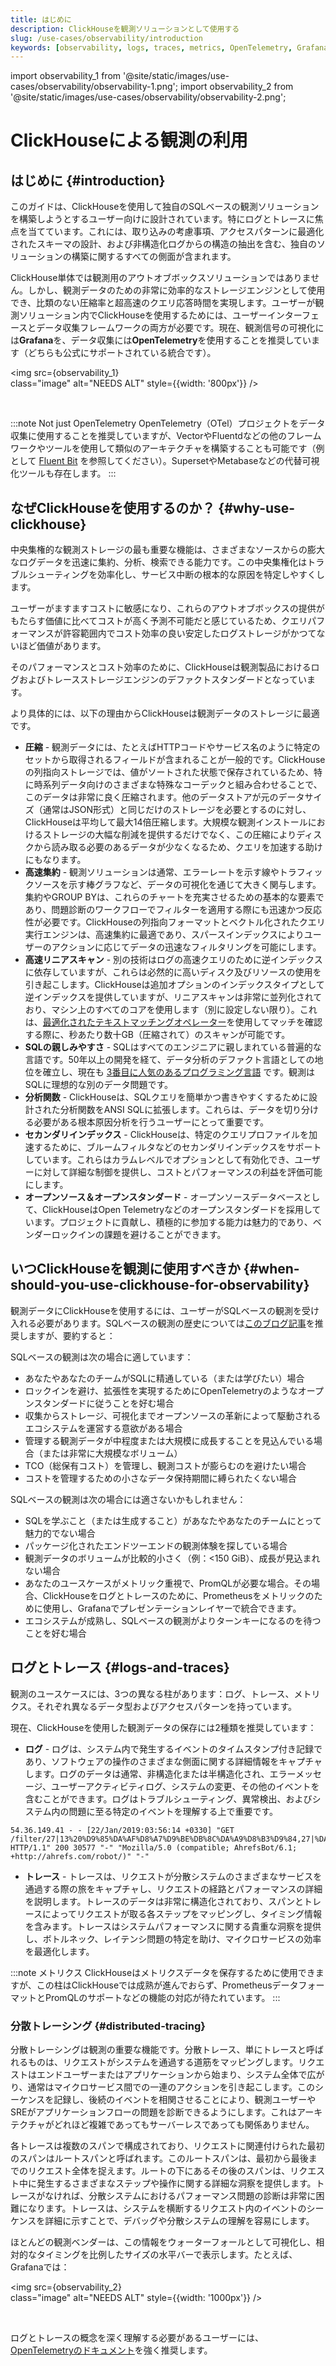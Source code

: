 ```yaml
---
title: はじめに
description: ClickHouseを観測ソリューションとして使用する
slug: /use-cases/observability/introduction
keywords: [observability, logs, traces, metrics, OpenTelemetry, Grafana, OTel]
---
```


import observability_1 from '@site/static/images/use-cases/observability/observability-1.png';
import observability_2 from '@site/static/images/use-cases/observability/observability-2.png';


# ClickHouseによる観測の利用

## はじめに {#introduction}

このガイドは、ClickHouseを使用して独自のSQLベースの観測ソリューションを構築しようとするユーザー向けに設計されています。特にログとトレースに焦点を当てています。これには、取り込みの考慮事項、アクセスパターンに最適化されたスキーマの設計、および非構造化ログからの構造の抽出を含む、独自のソリューションの構築に関するすべての側面が含まれます。

ClickHouse単体では観測用のアウトオブボックスソリューションではありません。しかし、観測データのための非常に効率的なストレージエンジンとして使用でき、比類のない圧縮率と超高速のクエリ応答時間を実現します。ユーザーが観測ソリューション内でClickHouseを使用するためには、ユーザーインターフェースとデータ収集フレームワークの両方が必要です。現在、観測信号の可視化には**Grafana**を、データ収集には**OpenTelemetry**を使用することを推奨しています（どちらも公式にサポートされている統合です）。

<img src={observability_1}    
  class="image"
  alt="NEEDS ALT"
  style={{width: '800px'}} />

<br />

:::note Not just OpenTelemetry
OpenTelemetry（OTel）プロジェクトをデータ収集に使用することを推奨していますが、VectorやFluentdなどの他のフレームワークやツールを使用して類似のアーキテクチャを構築することも可能です（例として [Fluent Bit](https://clickhouse.com/blog/kubernetes-logs-to-clickhouse-fluent-bit) を参照してください）。SupersetやMetabaseなどの代替可視化ツールも存在します。
:::

## なぜClickHouseを使用するのか？ {#why-use-clickhouse}

中央集権的な観測ストレージの最も重要な機能は、さまざまなソースからの膨大なログデータを迅速に集約、分析、検索できる能力です。この中央集権化はトラブルシューティングを効率化し、サービス中断の根本的な原因を特定しやすくします。

ユーザーがますますコストに敏感になり、これらのアウトオブボックスの提供がもたらす価値に比べてコストが高く予測不可能だと感じているため、クエリパフォーマンスが許容範囲内でコスト効率の良い安定したログストレージがかつてないほど価値があります。

そのパフォーマンスとコスト効率のために、ClickHouseは観測製品におけるログおよびトレースストレージエンジンのデファクトスタンダードとなっています。

より具体的には、以下の理由からClickHouseは観測データのストレージに最適です。

- **圧縮** - 観測データには、たとえばHTTPコードやサービス名のように特定のセットから取得されるフィールドが含まれることが一般的です。ClickHouseの列指向ストレージでは、値がソートされた状態で保存されているため、特に時系列データ向けのさまざまな特殊なコーデックと組み合わせることで、このデータは非常に良く圧縮されます。他のデータストアが元のデータサイズ（通常はJSON形式）と同じだけのストレージを必要とするのに対し、ClickHouseは平均して最大14倍圧縮します。大規模な観測インストールにおけるストレージの大幅な削減を提供するだけでなく、この圧縮によりディスクから読み取る必要のあるデータが少なくなるため、クエリを加速する助けにもなります。
- **高速集約** - 観測ソリューションは通常、エラーレートを示す線やトラフィックソースを示す棒グラフなど、データの可視化を通じて大きく関与します。集約やGROUP BYは、これらのチャートを充実させるための基本的な要素であり、問題診断のワークフローでフィルターを適用する際にも迅速かつ反応性が必要です。ClickHouseの列指向フォーマットとベクトル化されたクエリ実行エンジンは、高速集約に最適であり、スパースインデックスによりユーザーのアクションに応じてデータの迅速なフィルタリングを可能にします。
- **高速リニアスキャン** - 別の技術はログの高速クエリのために逆インデックスに依存していますが、これらは必然的に高いディスク及びリソースの使用を引き起こします。ClickHouseは追加オプションのインデックスタイプとして逆インデックスを提供していますが、リニアスキャンは非常に並列化されており、マシン上のすべてのコアを使用します（別に設定しない限り）。これは、[最適化されたテキストマッチングオペレーター](/sql-reference/functions/string-search-functions)を使用してマッチを確認する際に、秒あたり数十GB（圧縮されて）のスキャンが可能です。
- **SQLの親しみやすさ** - SQLはすべてのエンジニアに親しまれている普遍的な言語です。50年以上の開発を経て、データ分析のデファクト言語としての地位を確立し、現在も [3番目に人気のあるプログラミング言語](https://clickhouse.com/blog/the-state-of-sql-based-observability#lingua-franca) です。観測はSQLに理想的な別のデータ問題です。
- **分析関数** - ClickHouseは、SQLクエリを簡単かつ書きやすくするために設計された分析関数をANSI SQLに拡張します。これらは、データを切り分ける必要がある根本原因分析を行うユーザーにとって重要です。
- **セカンダリインデックス** - ClickHouseは、特定のクエリプロファイルを加速するために、ブルームフィルタなどのセカンダリインデックスをサポートしています。これらはカラムレベルでオプションとして有効化でき、ユーザーに対して詳細な制御を提供し、コストとパフォーマンスの利益を評価可能にします。
- **オープンソース＆オープンスタンダード** - オープンソースデータベースとして、ClickHouseはOpen Telemetryなどのオープンスタンダードを採用しています。プロジェクトに貢献し、積極的に参加する能力は魅力的であり、ベンダーロックインの課題を避けることができます。

## いつClickHouseを観測に使用すべきか {#when-should-you-use-clickhouse-for-observability}

観測データにClickHouseを使用するには、ユーザーがSQLベースの観測を受け入れる必要があります。SQLベースの観測の歴史については[このブログ記事](https://clickhouse.com/blog/the-state-of-sql-based-observability)を推奨しますが、要約すると：

SQLベースの観測は次の場合に適しています：

- あなたやあなたのチームがSQLに精通している（または学びたい）場合
- ロックインを避け、拡張性を実現するためにOpenTelemetryのようなオープンスタンダードに従うことを好む場合
- 収集からストレージ、可視化までオープンソースの革新によって駆動されるエコシステムを運営する意欲がある場合
- 管理する観測データが中程度または大規模に成長することを見込んでいる場合（または非常に大規模なボリューム）
- TCO（総保有コスト）を管理し、観測コストが膨らむのを避けたい場合
- コストを管理するための小さなデータ保持期間に縛られたくない場合

SQLベースの観測は次の場合には適さないかもしれません：

- SQLを学ぶこと（または生成すること）があなたやあなたのチームにとって魅力的でない場合
- パッケージ化されたエンドツーエンドの観測体験を探している場合
- 観測データのボリュームが比較的小さく（例：&lt;150 GiB）、成長が見込まれない場合
- あなたのユースケースがメトリック重視で、PromQLが必要な場合。その場合、ClickHouseをログとトレースのために、Prometheusをメトリックのために使用し、Grafanaでプレゼンテーションレイヤーで統合できます。
- エコシステムが成熟し、SQLベースの観測がよりターンキーになるのを待つことを好む場合

## ログとトレース {#logs-and-traces}

観測のユースケースには、3つの異なる柱があります：ログ、トレース、メトリクス。それぞれ異なるデータ型およびアクセスパターンを持っています。

現在、ClickHouseを使用した観測データの保存には2種類を推奨しています：

- **ログ** - ログは、システム内で発生するイベントのタイムスタンプ付き記録であり、ソフトウェアの操作のさまざまな側面に関する詳細情報をキャプチャします。ログのデータは通常、非構造化または半構造化され、エラーメッセージ、ユーザーアクティビティログ、システムの変更、その他のイベントを含むことができます。ログはトラブルシューティング、異常検出、およびシステム内の問題に至る特定のイベントを理解する上で重要です。

```response
54.36.149.41 - - [22/Jan/2019:03:56:14 +0330] "GET
/filter/27|13%20%D9%85%DA%AF%D8%A7%D9%BE%DB%8C%DA%A9%D8%B3%D9%84,27|%DA%A9%D9%85%D8%AA%D8%B1%20%D8%A7%D8%B2%205%20%D9%85%DA%AF%D8%A7%D9%BE%DB%8C%DA%A9%D8%B3%D9%84,p53 HTTP/1.1" 200 30577 "-" "Mozilla/5.0 (compatible; AhrefsBot/6.1; +http://ahrefs.com/robot/)" "-"
```

- **トレース** - トレースは、リクエストが分散システムのさまざまなサービスを通過する際の旅をキャプチャし、リクエストの経路とパフォーマンスの詳細を説明します。トレースのデータは非常に構造化されており、スパンとトレースによってリクエストが取る各ステップをマッピングし、タイミング情報を含みます。トレースはシステムパフォーマンスに関する貴重な洞察を提供し、ボトルネック、レイテンシ問題の特定を助け、マイクロサービスの効率を最適化します。

:::note メトリクス
ClickHouseはメトリクスデータを保存するために使用できますが、この柱はClickHouseでは成熟が進んでおらず、PrometheusデータフォーマットとPromQLのサポートなどの機能の対応が待たれています。
:::

### 分散トレーシング {#distributed-tracing}

分散トレーシングは観測の重要な機能です。分散トレース、単にトレースと呼ばれるものは、リクエストがシステムを通過する道筋をマッピングします。リクエストはエンドユーザーまたはアプリケーションから始まり、システム全体で広がり、通常はマイクロサービス間での一連のアクションを引き起こします。このシーケンスを記録し、後続のイベントを相関させることにより、観測ユーザーやSREがアプリケーションフローの問題を診断できるようにします。これはアーキテクチャがどれほど複雑であってもサーバーレスであっても関係ありません。

各トレースは複数のスパンで構成されており、リクエストに関連付けられた最初のスパンはルートスパンと呼ばれます。このルートスパンは、最初から最後までのリクエスト全体を捉えます。ルートの下にあるその後のスパンは、リクエスト中に発生するさまざまなステップや操作に関する詳細な洞察を提供します。トレースがなければ、分散システムにおけるパフォーマンス問題の診断は非常に困難になります。トレースは、システムを横断するリクエスト内のイベントのシーケンスを詳細に示すことで、デバッグや分散システムの理解を容易にします。

ほとんどの観測ベンダーは、この情報をウォーターフォールとして可視化し、相対的なタイミングを比例したサイズの水平バーで表示します。たとえば、Grafanaでは：

<img src={observability_2}    
  class="image"
  alt="NEEDS ALT"
  style={{width: '1000px'}} />

<br />

ログとトレースの概念を深く理解する必要があるユーザーには、[OpenTelemetryのドキュメント](https://opentelemetry.io/docs/concepts/)を強く推奨します。
